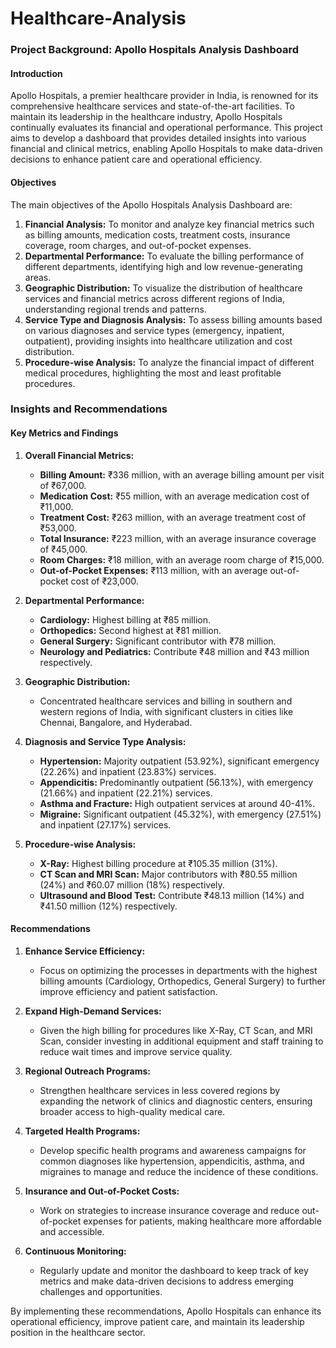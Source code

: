 # Healthcare-Analysis

### Project Background: Apollo Hospitals Analysis Dashboard

#### Introduction
Apollo Hospitals, a premier healthcare provider in India, is renowned for its comprehensive healthcare services and state-of-the-art facilities. To maintain its leadership in the healthcare industry, Apollo Hospitals continually evaluates its financial and operational performance. This project aims to develop a dashboard that provides detailed insights into various financial and clinical metrics, enabling Apollo Hospitals to make data-driven decisions to enhance patient care and operational efficiency.

#### Objectives
The main objectives of the Apollo Hospitals Analysis Dashboard are:
1. **Financial Analysis:** To monitor and analyze key financial metrics such as billing amounts, medication costs, treatment costs, insurance coverage, room charges, and out-of-pocket expenses.
2. **Departmental Performance:** To evaluate the billing performance of different departments, identifying high and low revenue-generating areas.
3. **Geographic Distribution:** To visualize the distribution of healthcare services and financial metrics across different regions of India, understanding regional trends and patterns.
4. **Service Type and Diagnosis Analysis:** To assess billing amounts based on various diagnoses and service types (emergency, inpatient, outpatient), providing insights into healthcare utilization and cost distribution.
5. **Procedure-wise Analysis:** To analyze the financial impact of different medical procedures, highlighting the most and least profitable procedures.

### Insights and Recommendations

#### Key Metrics and Findings
1. **Overall Financial Metrics:**
   - **Billing Amount:** ₹336 million, with an average billing amount per visit of ₹67,000.
   - **Medication Cost:** ₹55 million, with an average medication cost of ₹11,000.
   - **Treatment Cost:** ₹263 million, with an average treatment cost of ₹53,000.
   - **Total Insurance:** ₹223 million, with an average insurance coverage of ₹45,000.
   - **Room Charges:** ₹18 million, with an average room charge of ₹15,000.
   - **Out-of-Pocket Expenses:** ₹113 million, with an average out-of-pocket cost of ₹23,000.

2. **Departmental Performance:**
   - **Cardiology:** Highest billing at ₹85 million.
   - **Orthopedics:** Second highest at ₹81 million.
   - **General Surgery:** Significant contributor with ₹78 million.
   - **Neurology and Pediatrics:** Contribute ₹48 million and ₹43 million respectively.

3. **Geographic Distribution:**
   - Concentrated healthcare services and billing in southern and western regions of India, with significant clusters in cities like Chennai, Bangalore, and Hyderabad.

4. **Diagnosis and Service Type Analysis:**
   - **Hypertension:** Majority outpatient (53.92%), significant emergency (22.26%) and inpatient (23.83%) services.
   - **Appendicitis:** Predominantly outpatient (56.13%), with emergency (21.66%) and inpatient (22.21%) services.
   - **Asthma and Fracture:** High outpatient services at around 40-41%.
   - **Migraine:** Significant outpatient (45.32%), with emergency (27.51%) and inpatient (27.17%) services.

5. **Procedure-wise Analysis:**
   - **X-Ray:** Highest billing procedure at ₹105.35 million (31%).
   - **CT Scan and MRI Scan:** Major contributors with ₹80.55 million (24%) and ₹60.07 million (18%) respectively.
   - **Ultrasound and Blood Test:** Contribute ₹48.13 million (14%) and ₹41.50 million (12%) respectively.

#### Recommendations
1. **Enhance Service Efficiency:**
   - Focus on optimizing the processes in departments with the highest billing amounts (Cardiology, Orthopedics, General Surgery) to further improve efficiency and patient satisfaction.

2. **Expand High-Demand Services:**
   - Given the high billing for procedures like X-Ray, CT Scan, and MRI Scan, consider investing in additional equipment and staff training to reduce wait times and improve service quality.

3. **Regional Outreach Programs:**
   - Strengthen healthcare services in less covered regions by expanding the network of clinics and diagnostic centers, ensuring broader access to high-quality medical care.

4. **Targeted Health Programs:**
   - Develop specific health programs and awareness campaigns for common diagnoses like hypertension, appendicitis, asthma, and migraines to manage and reduce the incidence of these conditions.

5. **Insurance and Out-of-Pocket Costs:**
   - Work on strategies to increase insurance coverage and reduce out-of-pocket expenses for patients, making healthcare more affordable and accessible.

6. **Continuous Monitoring:**
   - Regularly update and monitor the dashboard to keep track of key metrics and make data-driven decisions to address emerging challenges and opportunities.

By implementing these recommendations, Apollo Hospitals can enhance its operational efficiency, improve patient care, and maintain its leadership position in the healthcare sector.
